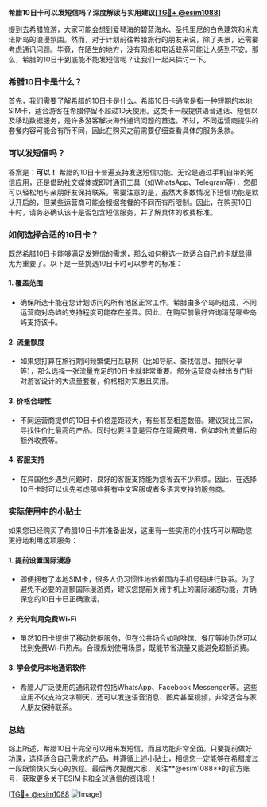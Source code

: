 **希腊10日卡可以发短信吗？深度解读与实用建议[[TG💪+ @esim1088](https://t.me/s/esim1088)]**

提到去希腊旅游，大家可能会想到爱琴海的碧蓝海水、圣托里尼的白色建筑和米克诺斯岛的浪漫氛围。然而，对于计划前往希腊旅行的朋友来说，除了美景，还需要考虑通讯问题。毕竟，在陌生的地方，没有网络和电话联系可能让人感到不安。那么，希腊的10日卡到底能不能发短信呢？让我们一起来探讨一下。

### 希腊10日卡是什么？

首先，我们需要了解希腊的10日卡是什么。希腊10日卡通常是指一种短期的本地SIM卡，适合游客在希腊停留不超过10天使用。这类卡一般提供语音通话、短信以及移动数据服务，是许多游客解决海外通讯问题的首选。不过，不同运营商提供的套餐内容可能会有所不同，因此在购买之前需要仔细查看具体的服务条款。

### 可以发短信吗？

答案是：**可以！** 希腊的10日卡普遍支持发送短信功能。无论是通过手机自带的短信应用，还是借助社交媒体或即时通讯工具（如WhatsApp、Telegram等），您都可以轻松地与亲朋好友保持联系。需要注意的是，虽然大多数情况下短信功能是默认开启的，但某些运营商可能会根据套餐的不同而有所限制。因此，在购买10日卡时，请务必确认该卡是否包含短信服务，并了解具体的收费标准。

### 如何选择合适的10日卡？

既然希腊10日卡能够满足发短信的需求，那么如何挑选一款适合自己的卡就显得尤为重要了。以下是一些挑选10日卡时可以参考的标准：

#### 1. **覆盖范围**
   - 确保所选卡能在您计划访问的所有地区正常工作。希腊由多个岛屿组成，不同运营商对岛屿的支持程度可能存在差异。因此，在购买前最好咨询清楚哪些岛屿支持该卡。

#### 2. **流量额度**
   - 如果您打算在旅行期间频繁使用互联网（比如导航、查找信息、拍照分享等），那么选择一张流量充足的10日卡就非常重要。部分运营商会推出专门针对游客设计的大流量套餐，价格相对实惠且实用。

#### 3. **价格合理性**
   - 不同运营商提供的10日卡价格差距较大，有些甚至相差数倍。建议货比三家，寻找性价比最高的产品。同时也要注意是否存在隐藏费用，例如超出流量后的额外收费等。

#### 4. **客服支持**
   - 在异国他乡遇到问题时，良好的客服支持能为您省去不少麻烦。因此，在选择10日卡时可以优先考虑那些拥有中文客服或者多语言支持的服务商。

### 实际使用中的小贴士

如果您已经购买了希腊10日卡并准备出发，这里有一些实用的小技巧可以帮助您更好地利用这项服务：

#### 1. **提前设置国际漫游**
   - 即便拥有了本地SIM卡，很多人仍习惯性地依赖国内手机号码进行联系。为了避免不必要的高额国际漫游费，建议您提前关闭手机上的国际漫游功能，并确保您的10日卡已正确激活。

#### 2. **充分利用免费Wi-Fi**
   - 虽然10日卡提供了移动数据服务，但在公共场合如咖啡馆、餐厅等地仍然可以找到免费Wi-Fi热点。合理规划使用场景，既能节省流量又能避免超额消费。

#### 3. **学会使用本地通讯软件**
   - 希腊人广泛使用的通讯软件包括WhatsApp、Facebook Messenger等。这些应用不仅支持文字聊天，还可以发送语音消息、图片甚至视频，非常适合与家人朋友保持联系。

### 总结

综上所述，希腊10日卡完全可以用来发短信，而且功能非常全面。只要提前做好功课，选择适合自己需求的产品，并遵循上述小贴士，相信您一定能够在希腊度过一段既愉快又安心的旅程。最后再次提醒大家，关注**@esim1088**的官方账号，获取更多关于ESIM卡和全球通信的资讯哦！

[[TG💪+ @esim1088](https://t.me/s/esim1088) ![Image](https://i.postimg.cc/4NQfJmqS/Snipaste-2025-05-13-00-14-12.png)]